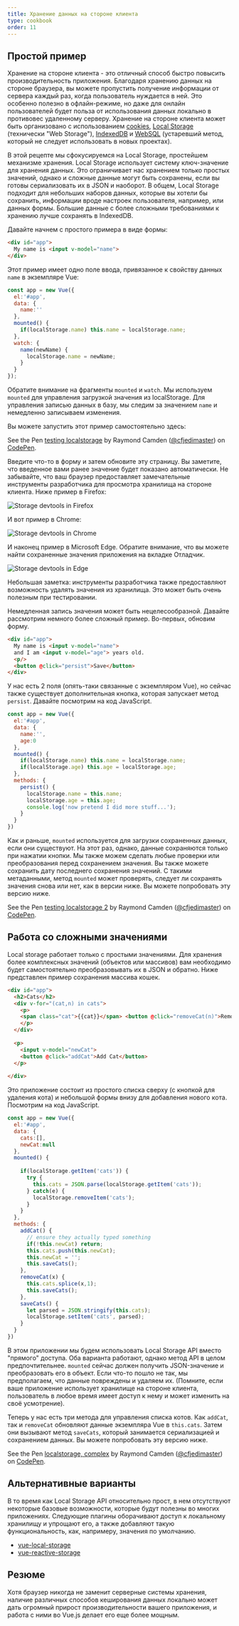 ```yaml
---
title: Хранение данных на стороне клиента
type: cookbook
order: 11
---
```


## Простой пример

Хранение на стороне клиента - это отличный способ быстро повысить производительность приложения. Благодаря хранению данных на стороне браузера, вы можете пропустить получение информации от сервера каждый раз, когда пользователь нуждается в ней. Это особенно полезно в офлайн-режиме, но даже для онлайн пользователей будет польза от использования данных локально в противовес удаленному серверу. Хранение на стороне клиента может быть организовано с использованием [cookies](https://developer.mozilla.org/ru/docs/Web/HTTP/Cookies), [Local Storage](https://developer.mozilla.org/ru/docs/Web/API/Web_Storage_API) (технически "Web Storage"), [IndexedDB](https://developer.mozilla.org/ru/docs/IndexedDB) и [WebSQL](https://www.w3.org/TR/webdatabase/) (устаревший метод, который не следует использовать в новых проектах).

В этой рецепте мы сфокусируемся на Local Storage, простейшем механизме хранения. Local Storage использует систему ключ-значение для хранения данных. Это ограничивает нас хранением только простых значений, однако и сложные данные могут быть сохранены, если вы готовы сериализовать их в JSON и наоборот. В общем, Local Storage подходит для небольших наборов данных, которые вы хотели бы сохранить, информации вроде настроек пользователя, например, или данных формы. Большие данные с более сложными требованиями к хранению лучше сохранять в IndexedDB.

Давайте начнем с простого примера в виде формы:

``` html
<div id="app">
  My name is <input v-model="name">
</div>
```

Этот пример имеет одно поле ввода, привязанное к свойству данных `name` в экземпляре Vue:

``` js
const app = new Vue({
  el:'#app',
  data: {
    name:''
  },
  mounted() {
    if(localStorage.name) this.name = localStorage.name;
  },
  watch: {
    name(newName) {
      localStorage.name = newName;
    }
  }
});
```

Обратите внимание на фрагменты `mounted` и `watch`. Мы используем `mounted` для управления загрузкой значения из localStorage. Для управления записью данных в базу, мы следим за значением `name` и немедленно записываем изменения.

Вы можете запустить этот пример самостоятельно здесь:

<p data-height="265" data-theme-id="0" data-slug-hash="KodaKb" data-default-tab="js,result" data-user="cfjedimaster" data-embed-version="2" data-pen-title="testing localstorage" class="codepen">See the Pen <a href="https://codepen.io/cfjedimaster/pen/KodaKb/">testing localstorage</a> by Raymond Camden (<a href="https://codepen.io/cfjedimaster">@cfjedimaster</a>) on <a href="https://codepen.io">CodePen</a>.</p>
<script async src="https://static.codepen.io/assets/embed/ei.js"></script>

Введите что-то в форму и затем обновите эту страницу. Вы заметите, что введенное вами ранее значение будет показано автоматически. Не забывайте, что ваш браузер предоставляет замечательные инструменты разработчика для просмотра хранилища на стороне клиента. Ниже пример в Firefox:

![Storage devtools in Firefox](/images/devtools-storage.png)

И вот пример в Chrome:

![Storage devtools in Chrome](/images/devtools-storage-chrome.png)

И наконец пример в Microsoft Edge. Обратите внимание, что вы можете найти сохраненные значения приложения на вкладке Отладчик.

![Storage devtools in Edge](/images/devtools-storage-edge.png)

<p class="tip">Небольшая заметка: инструменты разработчика также предоставляют возможность удалять значения из хранилища. Это может быть очень полезным при тестировании.</p>

Немедленная запись значения может быть нецелесообразной. Давайте рассмотрим немного более сложный пример. Во-первых, обновим форму.

``` html
<div id="app">
  My name is <input v-model="name">
  and I am <input v-model="age"> years old.
  <p/>
  <button @click="persist">Save</button>
</div>
```

У нас есть 2 поля (опять-таки связанные с экземпляром Vue), но сейчас также существует дополнительная кнопка, которая запускает метод `persist`. Давайте посмотрим на код JavaScript.

``` js 
const app = new Vue({
  el:'#app',
  data: {
    name:'',
    age:0
  },
  mounted() {
    if(localStorage.name) this.name = localStorage.name;
    if(localStorage.age) this.age = localStorage.age;
  },
  methods: {
    persist() {
      localStorage.name = this.name;
      localStorage.age = this.age;
      console.log('now pretend I did more stuff...');
    }
  }
})
```

Как и раньше, `mounted` используется для загрузки сохраненных данных, если они существуют. На этот раз, однако, данные сохраняются только при нажатии кнопки. Мы также можем сделать любые проверки или преобразования перед сохранением значения. Вы также можете сохранить дату последнего сохранения значений. С такими метаданными, метод `mounted` может проверять, следует ли сохранять значения снова или нет, как в версии ниже. Вы можете попробовать эту версию ниже.

<p data-height="265" data-theme-id="0" data-slug-hash="rdOjLN" data-default-tab="js,result" data-user="cfjedimaster" data-embed-version="2" data-pen-title="testing localstorage 2" class="codepen">See the Pen <a href="https://codepen.io/cfjedimaster/pen/rdOjLN/">testing localstorage 2</a> by Raymond Camden (<a href="https://codepen.io/cfjedimaster">@cfjedimaster</a>) on <a href="https://codepen.io">CodePen</a>.</p>
<script async src="https://static.codepen.io/assets/embed/ei.js"></script>

## Работа со сложными значениями

Local storage работает только с простыми значениями. Для хранения более комплексных значений (объектов или массивов) вам необходимо будет самостоятельно преобразовывать их в JSON и обратно. Ниже представлен пример сохранения массива кошек.

``` html
<div id="app">
  <h2>Cats</h2>
  <div v-for="(cat,n) in cats">
    <p>
    <span class="cat">{{cat}}</span> <button @click="removeCat(n)">Remove</button>
    </p>
  </div>
  
  <p>
    <input v-model="newCat"> 
    <button @click="addCat">Add Cat</button>
  </p>
  
</div>
```

Это приложение состоит из простого списка сверху (с кнопкой для удаления кота) и небольшой формы внизу для добавления нового кота. Посмотрим на код JavaScript.

``` js
const app = new Vue({
  el:'#app',
  data: {
    cats:[],
    newCat:null
  },
  mounted() {
    
    if(localStorage.getItem('cats')) {
      try {
        this.cats = JSON.parse(localStorage.getItem('cats'));
      } catch(e) {
        localStorage.removeItem('cats');
      }
    }
  },
  methods: {
    addCat() {
      // ensure they actually typed something
      if(!this.newCat) return;
      this.cats.push(this.newCat);
      this.newCat = '';
      this.saveCats();
    },
    removeCat(x) {
      this.cats.splice(x,1);
      this.saveCats();
    },
    saveCats() {
      let parsed = JSON.stringify(this.cats);
      localStorage.setItem('cats', parsed);
    }
  }
})
```

В этом приложении мы будем использовать Local Storage API вместо "прямого" доступа. Оба варианта работают, однако метод API в целом предпочтительнее. `mounted` сейчас должен получить JSON-значение и преобразовать его в объект. Если что-то пошло не так, мы предполагаем, что данные повреждены и удаляем их. (Помните, если ваше приложение использует хранилище на стороне клиента, пользователь в любое время имеет доступ к нему и может изменить на своё усмотрение).

Теперь у нас есть три метода для управления списка котов. Как `addCat`, так и `removeCat` обновляют данные экземпляра Vue в `this.cats`. Затем они вызывают метод `saveCats`, который занимается сериализацией и сохранением данных. Вы можете попробовать эту версию ниже.

<p data-height="265" data-theme-id="0" data-slug-hash="qoYbyW" data-default-tab="js,result" data-user="cfjedimaster" data-embed-version="2" data-pen-title="localstorage, complex" class="codepen">See the Pen <a href="https://codepen.io/cfjedimaster/pen/qoYbyW/">localstorage, complex</a> by Raymond Camden (<a href="https://codepen.io/cfjedimaster">@cfjedimaster</a>) on <a href="https://codepen.io">CodePen</a>.</p>
<script async src="https://static.codepen.io/assets/embed/ei.js"></script>

## Альтернативные варианты

В то время как Local Storage API относительно прост, в нем отсутствуют некоторые базовые возможности, которые будут полезны во многих приложениях. Следующие плагины оборачивают доступ к локальному хранилищу и упрощают его, а также добавляют такую функциональность, как, напримеру, значения по умолчанию.

* [vue-local-storage](https://github.com/pinguinjkeke/vue-local-storage)
* [vue-reactive-storage](https://github.com/ropbla9/vue-reactive-storage)

## Резюме

Хотя браузер никогда не заменит серверные системы хранения, наличие различных способов кеширования данных локально может дать огромный прирост производительности вашего приложения, и работа с ними во Vue.js делает его еще более мощным.
